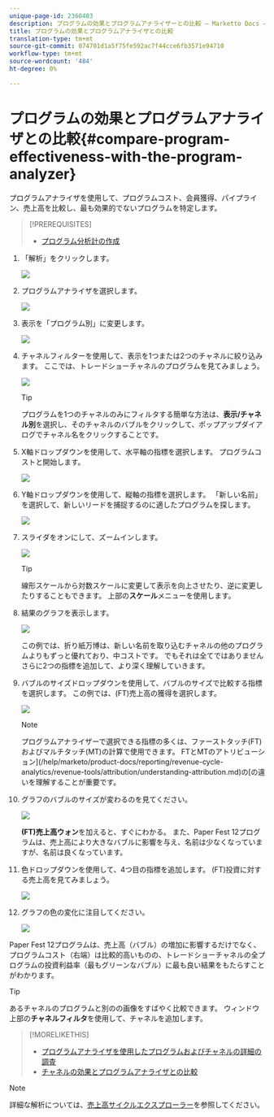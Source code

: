 ```yaml
---
unique-page-id: 2360403
description: プログラムの効果とプログラムアナライザーとの比較 — Marketto Docs — 製品ドキュメント
title: プログラムの効果とプログラムアナライザとの比較
translation-type: tm+mt
source-git-commit: 074701d1a5f75fe592ac7f44cce6fb3571e94710
workflow-type: tm+mt
source-wordcount: '484'
ht-degree: 0%

---
```



# プログラムの効果とプログラムアナライザとの比較{#compare-program-effectiveness-with-the-program-analyzer}

プログラムアナライザを使用して、プログラムコスト、会員獲得、パイプライン、売上高を比較し、最も効果的でないプログラムを特定します。

>[!PREREQUISITES]
>
>* [プログラム分析計の作成](create-a-program-analyzer.md)


1. 「解析」をクリックします。

   ![](assets/image2014-9-17-18-3a50-3a30.png)

1. プログラムアナライザを選択します。

   ![](assets/image2014-9-17-18-3a50-3a37.png)

1. 表示を「プログラム別」に変更します。

   ![](assets/image2014-9-17-18-3a50-3a44.png)

1. チャネルフィルターを使用して、表示を1つまたは2つのチャネルに絞り込みます。 ここでは、トレードショーチャネルのプログラムを見てみましょう。

   ![](assets/image2014-9-17-18-3a51-3a2.png)

   >[!TIP]
   >
   >プログラムを1つのチャネルのみにフィルタする簡単な方法は、**表示/チャネル別**&#x200B;を選択し、そのチャネルのバブルをクリックして、ポップアップダイアログでチャネル名をクリックすることです。

1. X軸ドロップダウンを使用して、水平軸の指標を選択します。 プログラムコストと開始します。

   ![](assets/image2014-9-17-18-3a52-3a16.png)

1. Y軸ドロップダウンを使用して、縦軸の指標を選択します。 「新しい名前」を選択して、新しいリードを捕捉するのに適したプログラムを探します。

   ![](assets/image2014-9-17-18-3a52-3a26.png)

1. スライダをオンにして、ズームインします。

   ![](assets/image2014-9-17-18-3a53-3a9.png)

   >[!TIP]
   >
   >線形スケールから対数スケールに変更して表示を向上させたり、逆に変更したりすることもできます。 上部の&#x200B;**スケール**&#x200B;メニューを使用します。

1. 結果のグラフを表示します。

   ![](assets/image2014-9-17-18-3a53-3a49.png)

   この例では、折り紙万博は、新しい名前を取り込むチャネルの他のプログラムよりもずっと優れており、中コストです。 でもそれは全てではありません さらに2つの指標を追加して、より深く理解していきます。

1. バブルのサイズドロップダウンを使用して、バブルのサイズで比較する指標を選択します。 この例では、(FT)売上高の獲得を選択します。

   ![](assets/image2014-9-17-18-3a54-3a25.png)

   >[!NOTE]
   >
   >プログラムアナライザーで選択できる指標の多くは、ファーストタッチ(FT)およびマルチタッチ(MT)の計算で使用できます。 FTとMTのアトリビューション](/help/marketo/product-docs/reporting/revenue-cycle-analytics/revenue-tools/attribution/understanding-attribution.md)の[の違いを理解することが重要です。

1. グラフのバブルのサイズが変わるのを見てください。

   ![](assets/image2014-9-17-18-3a54-3a57.png)

   **(FT)売上高ウォン**&#x200B;を加えると、すぐにわかる。 また、Paper Fest 12プログラムは、売上高により大きなバブルに影響を与え、名前は少なくなっていますが、名前は良くなっています。

1. 色ドロップダウンを使用して、4つ目の指標を追加します。 (FT)投資に対する売上高を見てみましょう。

   ![](assets/image2014-9-17-18-3a55-3a33.png)

1. グラフの色の変化に注目してください。

   ![](assets/image2014-9-17-18-3a55-3a47.png)

Paper Fest 12プログラムは、売上高（バブル）の増加に影響するだけでなく、プログラムコスト（右端）は比較的高いものの、トレードショーチャネルの全プログラムの投資利益率（最もグリーンなバブル）に最も良い結果をもたらすことがわかります。

>[!TIP]
>
>あるチャネルのプログラムと別のの画像をすばやく比較できます。 ウィンドウ上部の&#x200B;**チャネルフィルタ**&#x200B;を使用して、チャネルを追加します。

>[!MORELIKETHIS]
>
>* [プログラムアナライザを使用したプログラムおよびチャネルの詳細の調査](explore-program-and-channel-details-with-the-program-analyzer.md)
>* [チャネルの効果とプログラムアナライザとの比較](compare-channel-effectiveness-with-the-program-analyzer.md)


>[!NOTE]
>
>詳細な解析については、[売上高サイクルエクスプローラー](http://docs.marketo.com/display/docs/revenue+cycle+analytics)を参照してください。
